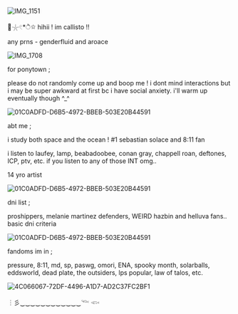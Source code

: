 ![IMG_1151](https://github.com/user-attachments/assets/db0e05c6-00b5-4abb-8945-f8c62db9a23f)

🫧𓇼𓏲*ੈ✩ hihii ! im callisto !!

any prns - genderfluid and aroace

![IMG_1708](https://github.com/user-attachments/assets/34d82d3e-47c7-4463-824f-ad26f39f373e)

for ponytown ;

please do not randomly come up and boop me ! i dont mind interactions but i may be super awkward at first bc i have social anxiety. i'll warm up eventually though ^_^

![01C0ADFD-D6B5-4972-BBEB-503E20B44591](https://github.com/user-attachments/assets/4f362c6d-438d-4ded-a8be-af8fbc29cb9c)

abt me ;

i study both space and the ocean !
#1 sebastian solace and 8:11 fan

i listen to laufey, lamp, beabadoobee, conan gray, chappell roan, deftones, ICP, ptv, etc. if you listen to any of those INT omg.. 

14 yro artist

![01C0ADFD-D6B5-4972-BBEB-503E20B44591](https://github.com/user-attachments/assets/6955291c-3857-4c32-a26b-106a8c01ed86)


dni list ;

proshippers, melanie martinez defenders, WEIRD hazbin and helluva fans.. basic dni criteria

![01C0ADFD-D6B5-4972-BBEB-503E20B44591](https://github.com/user-attachments/assets/36d958bf-93b0-4059-806d-5b04a9b97593)

fandoms im in ;

pressure, 8:11, md, sp, paswg, omori, ENA, spooky month, solarballs, eddsworld, dead plate, the outsiders, lps popular, law of talos, etc.

![4C066067-72DF-4496-A1D7-AD2C37FC2BF1](https://github.com/user-attachments/assets/e7d8a11c-8a52-4a0d-bd37-f64c970255f4)

┆彡‿‿‿‿‿‿‿‿‿‿‿‿𓆝 𓆟 
